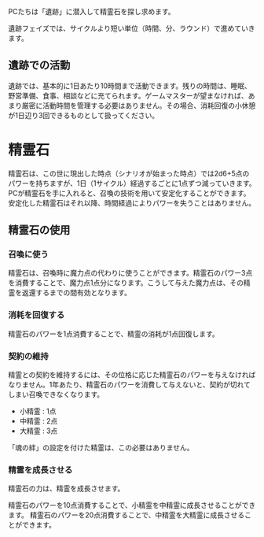 PCたちは「遺跡」に潜入して精霊石を探し求めます。

遺跡フェイズでは、サイクルより短い単位（時間、分、ラウンド）で進めていきます。

## 遺跡での活動

遺跡では、基本的に1日あたり10時間まで活動できます。残りの時間は、睡眠、野営準備、食事、相談などに充てられます。ゲームマスターが望まなければ、あまり厳密に活動時間を管理する必要はありません。その場合、消耗回復の小休憩が1日辺り3回できるものとして扱ってください。


# 精霊石

精霊石は、この世に現出した時点（シナリオが始まった時点）では2d6+5点のパワーを持ちますが、1日（1サイクル）経過するごとに1点ずつ減っていきます。PCが精霊石を手に入れると、召喚の技術を用いて安定化することができます。安定化した精霊石はそれ以降、時間経過によりパワーを失うことはありません。

## 精霊石の使用

### 召喚に使う

精霊石は、召喚時に魔力点の代わりに使うことができます。精霊石のパワー3点を消費することで、魔力点1点分になります。こうして与えた魔力点は、その精霊を返還するまでの間有効となります。

### 消耗を回復する

精霊石のパワーを1点消費することで、精霊の消耗が1点回復します。

### 契約の維持

精霊との契約を維持するには、その位格に応じた精霊石のパワーを与えなければなりません。1年あたり、精霊石のパワーを消費して与えないと、契約が切れてしまい召喚できなくなります。

* 小精霊 : 1点
* 中精霊 : 2点
* 大精霊 : 3点

「魂の絆」の設定を付けた精霊は、この必要はありません。

### 精霊を成長させる

精霊石の力は、精霊を成長させます。

精霊石のパワーを10点消費することで、小精霊を中精霊に成長させることができます。
精霊石のパワーを20点消費することで、中精霊を大精霊に成長させることができます。
